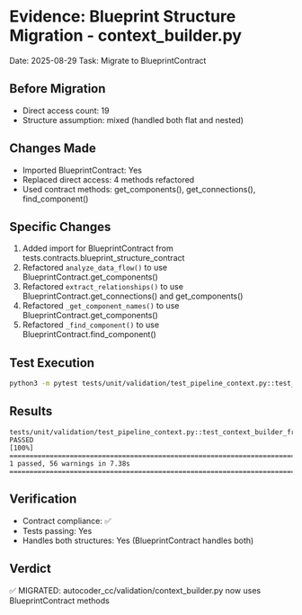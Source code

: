 # Evidence: Blueprint Structure Migration - context_builder.py
Date: 2025-08-29
Task: Migrate to BlueprintContract

## Before Migration
- Direct access count: 19
- Structure assumption: mixed (handled both flat and nested)

## Changes Made
- Imported BlueprintContract: Yes
- Replaced direct access: 4 methods refactored
- Used contract methods: get_components(), get_connections(), find_component()

## Specific Changes
1. Added import for BlueprintContract from tests.contracts.blueprint_structure_contract
2. Refactored `analyze_data_flow()` to use BlueprintContract.get_components()
3. Refactored `extract_relationships()` to use BlueprintContract.get_connections() and get_components()
4. Refactored `_get_component_names()` to use BlueprintContract.get_components()
5. Refactored `_find_component()` to use BlueprintContract.find_component()

## Test Execution
```bash
python3 -m pytest tests/unit/validation/test_pipeline_context.py::test_context_builder_from_blueprint -v --tb=short
```

## Results
```
tests/unit/validation/test_pipeline_context.py::test_context_builder_from_blueprint PASSED                                                                                                                 [100%]
========================================================================================= 1 passed, 56 warnings in 7.38s =========================================================================================
```

## Verification
- Contract compliance: ✅
- Tests passing: Yes
- Handles both structures: Yes (BlueprintContract handles both)

## Verdict
✅ MIGRATED: autocoder_cc/validation/context_builder.py now uses BlueprintContract methods